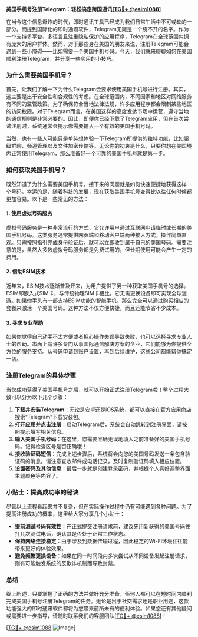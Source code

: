 **美国手机号注册Telegram：轻松搞定跨国通讯[[TG💪+ @esim1088](https://t.me/s/esim1088)]**

在当今这个信息爆炸的时代，即时通讯工具已经成为我们日常生活中不可或缺的一部分。而提到国际化的即时通讯软件，Telegram无疑是一个绕不开的名字。作为一个支持多平台、多语言且注重隐私保护的应用程序，Telegram在全球范围内拥有庞大的用户群体。然而，对于那些身在美国的朋友来说，注册Telegram可能会遇到一些小障碍——比如需要一个美国手机号码。今天，我们就来聊聊如何在美国顺利注册Telegram，并分享一些实用的小技巧。

### 为什么需要美国手机号？

首先，让我们了解一下为什么Telegram会要求使用美国手机号进行注册。其实，这主要是出于安全性和合规性的考虑。在全球范围内，不同国家和地区对网络服务有不同的监管政策。为了确保符合当地法律法规，许多应用程序都会限制某些地区的访问权限。对于Telegram而言，在美国这样的高度发达市场中运营，遵守当地的通信规则是非常必要的。因此，即便你已经下载了Telegram应用，但在首次尝试注册时，系统通常会提示你需要输入一个有效的美国手机号码。

当然，也有一些人可能只是单纯想体验一下Telegram所提供的独特功能，比如超级群聊、频道管理以及文件加密传输等。无论你的初衷是什么，只要你想在美国境内正常使用Telegram，那么准备好一个可靠的美国手机号就是第一步。

### 如何获取美国手机号？

既然知道了为什么需要美国手机号，接下来的问题就是如何快速便捷地获得这样一个号码。幸运的是，随着科技的发展，现在获取美国手机号变得比以往任何时候都更加容易。以下是一些常见的方法：

#### 1. 使用虚拟号码服务

虚拟号码服务是一种非常流行的方式，它允许用户通过互联网申请临时或长期的美国手机号码。这类服务通常提供网页端和移动客户端两种接入方式，操作简单直观。只需按照指引完成身份验证后，就可以立即收到属于自己的美国号码。需要注意的是，虽然大多数虚拟号码服务都是免费试用的，但长期使用可能会产生一定的费用。

#### 2. 借助ESIM技术

近年来，ESIM技术逐渐普及开来，为用户提供了另一种获取美国手机号的选择。ESIM即嵌入式SIM卡，与传统物理SIM卡相比，它无需更换设备即可实现全球漫游。如果你手头有一部支持ESIM功能的智能手机，那么完全可以通过购买相应的套餐来激活一个美国号码。这种方法不仅方便快捷，而且还能节省不少成本。

#### 3. 寻求专业帮助

如果你觉得自己动手不太方便或者担心操作失误导致失败，也可以选择寻求专业人士的帮助。市面上有许多专门从事国际通信解决方案的企业，它们能够为你提供全方位的服务支持。从号码申请到账户设置，再到后续维护，这些公司都能帮你搞定一切。

### 注册Telegram的具体步骤

当您成功获得了美国手机号之后，就可以开始正式注册Telegram啦！整个过程大致可以分为以下几个步骤：

1. **下载并安装Telegram**：无论是安卓还是iOS系统，都可以直接在官方应用商店搜索“Telegram”下载安装包。
2. **打开应用并点击注册**：启动Telegram后，系统会自动跳转到注册界面，请按照提示填写相关信息。
3. **输入美国手机号码**：在这里，您需要准确无误地填入之前准备好的美国手机号码。记得检查区号是否正确哦！
4. **接收验证码短信**：完成上述步骤后，系统将会向您的美国号码发送一条包含验证码的消息。请注意查收邮件或电话记录，及时复制验证码填入相应位置。
5. **设置密码及其他信息**：最后一步就是创建登录密码，并根据个人喜好调整界面主题颜色等内容了。

### 小贴士：提高成功率的秘诀

尽管以上流程看起来并不复杂，但在实际操作过程中仍有可能遇到各种问题。为了提高注册成功的概率，这里给大家分享几个小贴士：

- **提前测试号码有效性**：在正式提交注册请求前，建议先用新获得的美国号码拨打几次测试电话，确认其是否处于正常工作状态。
- **保持网络连接稳定**：由于涉及到数据传输过程，因此稳定的Wi-Fi环境往往能带来更好的体验效果。
- **避免频繁更换设备**：如果在同一时间段内多次尝试从不同设备发起注册请求，则有可能触发系统的反欺诈机制而导致封禁。

### 总结

综上所述，只要掌握了正确的方法并做好充分准备，任何人都可以在短时间内顺利完成美国手机号注册Telegram的任务。无论是出于社交需求还是职业用途，这款功能强大的即时通讯软件都将为您带来前所未有的便利体验。如果您还有其他疑问或需要进一步指导，请随时联系我们的客服团队[[TG💪+ @esim1088](https://t.me/s/esim1088)]！

[[TG💪+ @esim1088](https://t.me/s/esim1088) ![Image](https://i.postimg.cc/4NQfJmqS/Snipaste-2025-05-13-00-14-12.png)]